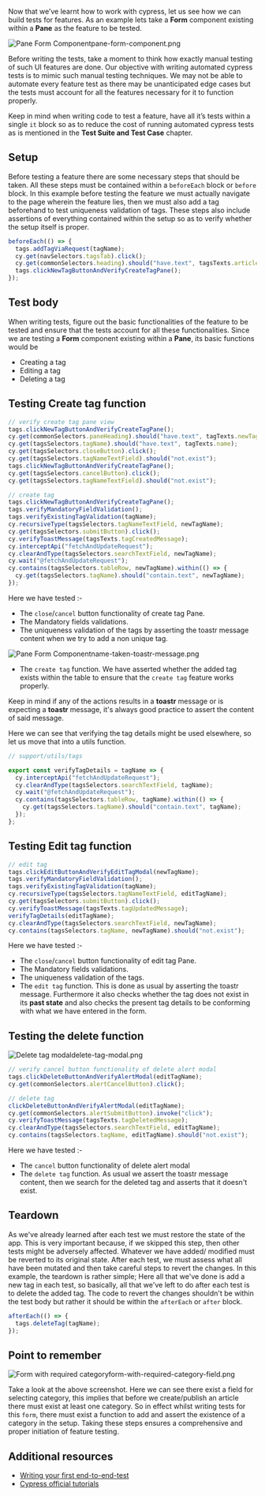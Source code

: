 Now that we’ve learnt how to work with cypress, let us see how we can build
tests for features. As an example lets take a **Form** component existing within
a **Pane** as the feature to be tested.

<image alt="Pane Form Component">pane-form-component.png</image>

Before writing the tests, take a moment to think how exactly manual testing of
such UI features are done. Our objective with writing automated cypress tests is
to mimic such manual testing techniques. We may not be able to automate every
feature test as there may be unanticipated edge cases but the tests must account
for all the features necessary for it to function properly.

Keep in mind when writing code to test a feature, have all it’s tests within a
single `it` block so as to reduce the cost of running automated cypress tests as
is mentioned in the **Test Suite and Test Case** chapter.

## Setup

Before testing a feature there are some necessary steps that should be taken.
All these steps must be contained within a `beforeEach` block or `before` block.
In this example before testing the feature we must actually navigate to the page
wherein the feature lies, then we must also add a tag beforehand to test
uniqueness validation of tags. These steps also include assertions of everything
contained within the setup so as to verify whether the setup itself is proper.

```javascript
beforeEach(() => {
  tags.addTagViaRequest(tagName);
  cy.get(navSelectors.tagsTab).click();
  cy.get(commonSelectors.heading).should("have.text", tagsTexts.articleTags);
  tags.clickNewTagButtonAndVerifyCreateTagPane();
});
```

## Test body

When writing tests, figure out the basic functionalities of the feature to be
tested and ensure that the tests account for all these functionalities. Since we
are testing a **Form** component existing within a **Pane**, its basic
functions would be

- Creating a tag
- Editing a tag
- Deleting a tag

## Testing Create tag function

```javascript
// verify create tag pane view
tags.clickNewTagButtonAndVerifyCreateTagPane();
cy.get(commonSelectors.paneHeading).should("have.text", tagTexts.newTagHeading);
cy.get(tagsSelectors.tagName).should("have.text", tagTexts.name);
cy.get(tagsSelectors.closeButton).click();
cy.get(tagsSelectors.tagNameTextField).should("not.exist");
tags.clickNewTagButtonAndVerifyCreateTagPane();
cy.get(tagsSelectors.cancelButton).click();
cy.get(tagsSelectors.tagNameTextField).should("not.exist");

// create tag
tags.clickNewTagButtonAndVerifyCreateTagPane();
tags.verifyMandatoryFieldValidation();
tags.verifyExistingTagValidation(tagName);
cy.recursiveType(tagsSelectors.tagNameTextField, newTagName);
cy.get(tagsSelectors.submitButton).click();
cy.verifyToastMessage(tagsTexts.tagCreatedMessage);
cy.interceptApi("fetchAndUpdateRequest");
cy.clearAndType(tagsSelectors.searchTextField, newTagName);
cy.wait("@fetchAndUpdateRequest");
cy.contains(tagsSelectors.tableRow, newTagName).within(() => {
  cy.get(tagsSelectors.tagName).should("contain.text", newTagName);
});
```

Here we have tested :-

- The `close`/`cancel` button functionality of create tag Pane.
- The Mandatory fields validations.
- The uniqueness validation of the tags by asserting the toastr message content
  when we try to add a non unique tag.

<image alt="Pane Form Component">name-taken-toastr-message.png</image>

- The `create tag` function. We have asserted whether the added tag exists
  within the table to ensure that the `create tag` feature works properly.

Keep in mind if any of the actions results in a **toastr** message or is
expecting a **toastr** message, it's always good practice to assert the content
of said message.

Here we can see that verifying the tag details might be used elsewhere, so let
us move that into a utils function.

```javascript
// support/utils/tags

export const verifyTagDetails = tagName => {
  cy.interceptApi("fetchAndUpdateRequest");
  cy.clearAndType(tagsSelectors.searchTextField, tagName);
  cy.wait("@fetchAndUpdateRequest");
  cy.contains(tagsSelectors.tableRow, tagName).within(() => {
    cy.get(tagsSelectors.tagName).should("contain.text", tagName);
  });
};
```

## Testing Edit tag function

```javascript
// edit tag
tags.clickEditButtonAndVerifyEditTagModal(newTagName);
tags.verifyMandatoryFieldValidation();
tags.verifyExistingTagValidation(tagName);
cy.recursiveType(tagsSelectors.tagNameTextField, editTagName);
cy.get(tagsSelectors.submitButton).click();
cy.verifyToastMessage(tagsTexts.tagUpdatedMessage);
verifyTagDetails(editTagName);
cy.clearAndType(tagsSelectors.searchTextField, newTagName);
cy.contains(tagsSelectors.tagName, newTagName).should("not.exist");
```

Here we have tested :-

- The `close`/`cancel` button functionality of edit tag Pane.
- The Mandatory fields validations.
- The uniqueness validation of the tags.
- The `edit tag` function. This is done as usual by asserting the toastr
  message. Furthermore it also checks whether the tag does not exist in its
  **past state** and also checks the present tag details to be conforming with
  what we have entered in the form.

## Testing the delete function

<image alt="Delete tag modal">delete-tag-modal.png</image>

```javascript
// verify cancel button functionality of delete alert modal
tags.clickDeleteButtonAndVerifyAlertModal(editTagName);
cy.get(commonSelectors.alertCancelButton).click();

// delete tag
clickDeleteButtonAndVerifyAlertModal(editTagName);
cy.get(commonSelectors.alertSubmitButton).invoke("click");
cy.verifyToastMessage(tagsTexts.tagDeletedMessage);
cy.clearAndType(tagsSelectors.searchTextField, editTagName);
cy.contains(tagsSelectors.tagName, editTagName).should("not.exist");
```

Here we have tested :-

- The `cancel` button functionality of delete alert modal
- The `delete tag` function. As usual we assert the toastr message content, then
  we search for the deleted tag and asserts that it doesn't exist.

## Teardown

As we've already learned after each test we must restore the state of the app.
This is very important because, if we skipped this step, then other tests might
be adversely affected. Whatever we have added/ modified must be reverted to its
original state. After each test, we must assess what all have been mutated and
then take careful steps to revert the changes. In this example, the teardown is
rather simple; Here all that we've done is add a new tag in each test, so
basically, all that we've left to do after each test is to delete the added tag.
The code to revert the changes shouldn't be within the test body but rather it
should be within the `afterEach` or `after` block.

```javascript
afterEach(() => {
  tags.deleteTag(tagName);
});
```

## Point to remember

<image alt="Form with required category">form-with-required-category-field.png</image>

Take a look at the above screenshot. Here we can see there exist a field for
selecting category, this implies that before we create/publish an article there
must exist at least one category. So in effect whilst writing tests for this
`form`, there must exist a function to add and assert the existence of a
category in the setup. Taking these steps ensures a comprehensive and proper initiation of feature testing.


## Additional resources
- [Writing your first end-to-end-test](https://docs.cypress.io/guides/end-to-end-testing/writing-your-first-end-to-end-test)
- [Cypress official tutorials](https://docs.cypress.io/examples/tutorials)
